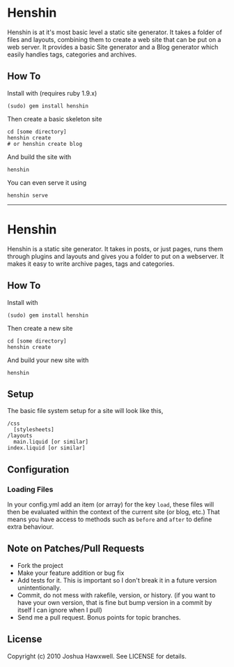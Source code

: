 # Henshin

Henshin is at it's most basic level a static site generator. It takes a folder of files
and layouts, combining them to create a web site that can be put on a web server. It provides
a basic Site generator and a Blog generator which easily handles tags, categories and 
archives.

## How To

Install with (requires ruby 1.9.x)

    (sudo) gem install henshin

Then create a basic skeleton site

    cd [some directory]
    henshin create
    # or henshin create blog

And build the site with

    henshin

You can even serve it using

    henshin serve
    

******************************************************



# Henshin

Henshin is a static site generator. It takes in posts, or just pages, runs them through plugins and layouts and gives you a folder to put on a webserver. It makes it easy to write archive pages, tags and categories.


## How To

Install with

    (sudo) gem install henshin

Then create a new site

    cd [some directory]
    henshin create

And build your new site with

    henshin


## Setup

The basic file system setup for a site will look like this,

    /css
      [stylesheets]
    /layouts
      main.liquid [or similar]
    index.liquid [or similar]
    

## Configuration

### Loading Files

In your config.yml add an item (or array) for the key `load`, these files will then be evaluated within
the context of the current site (or blog, etc.) That means you have access to methods such as `before` and
`after` to define extra behaviour.



## Note on Patches/Pull Requests

- Fork the project
- Make your feature addition or bug fix
- Add tests for it. This is important so I don't break it in a
  future version unintentionally.
- Commit, do not mess with rakefile, version, or history.
  (if you want to have your own version, that is fine but bump version in a commit by itself I can ignore when I pull)
- Send me a pull request. Bonus points for topic branches.


## License

Copyright (c) 2010 Joshua Hawxwell. See LICENSE for details.